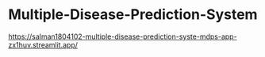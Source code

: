 # Multiple-Disease-Prediction-System

https://salman1804102-multiple-disease-prediction-syste-mdps-app-zx1huv.streamlit.app/
